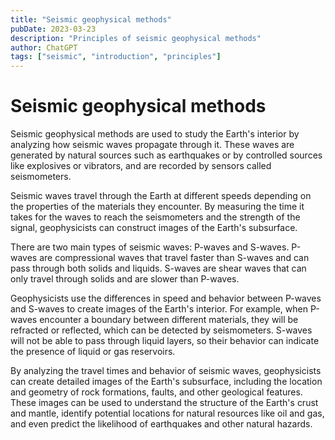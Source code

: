 ```yaml
---
title: "Seismic geophysical methods"
pubDate: 2023-03-23
description: "Principles of seismic geophysical methods"
author: ChatGPT
tags: ["seismic", "introduction", "principles"]
---
```


# Seismic geophysical methods

Seismic geophysical methods are used to study the Earth's interior by analyzing how seismic waves propagate through it. These waves are generated by natural sources such as earthquakes or by controlled sources like explosives or vibrators, and are recorded by sensors called seismometers.

Seismic waves travel through the Earth at different speeds depending on the properties of the materials they encounter. By measuring the time it takes for the waves to reach the seismometers and the strength of the signal, geophysicists can construct images of the Earth's subsurface.

There are two main types of seismic waves: P-waves and S-waves. P-waves are compressional waves that travel faster than S-waves and can pass through both solids and liquids. S-waves are shear waves that can only travel through solids and are slower than P-waves.

Geophysicists use the differences in speed and behavior between P-waves and S-waves to create images of the Earth's interior. For example, when P-waves encounter a boundary between different materials, they will be refracted or reflected, which can be detected by seismometers. S-waves will not be able to pass through liquid layers, so their behavior can indicate the presence of liquid or gas reservoirs.

By analyzing the travel times and behavior of seismic waves, geophysicists can create detailed images of the Earth's subsurface, including the location and geometry of rock formations, faults, and other geological features. These images can be used to understand the structure of the Earth's crust and mantle, identify potential locations for natural resources like oil and gas, and even predict the likelihood of earthquakes and other natural hazards.
